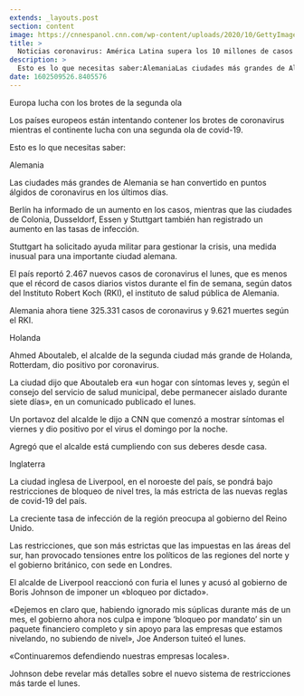 ```yaml
--- 
extends: _layouts.post 
section: content 
image: https://cnnespanol.cnn.com/wp-content/uploads/2020/10/GettyImages-1279235343.jpg?quality=100&strip=info 
title: > 
  Noticias coronavirus: América Latina supera los 10 millones de casos 
description: > 
  Esto es lo que necesitas saber:AlemaniaLas ciudades más grandes de Alemania se han convertido en puntos álgidos de coronavirus en los últimos días.Berlín ha informado de un aumento en los casos, mientras que las ciudades de Colonia, Dusseldorf, Essen y Stuttgart también han registrado un aumento en las tasas de infección.El país reportó 2.467 nuevos casos de coronavirus el lunes, que es menos que el récord de casos diarios vistos durante el fin de semana, según datos del Instituto Robert Koch (RKI), el instituto de salud pública de Alemania.Un portavoz del alcalde le dijo a CNN que comenzó a mostrar síntomas el viernes y dio positivo por el virus el domingo por la noche.Agregó que el alcalde está cumpliendo con sus deberes desde casa. 
date: 1602509526.8405576 
--- 
```

Europa lucha con los brotes de la segunda ola

Los países europeos están intentando contener los brotes de coronavirus mientras el continente lucha con una segunda ola de covid-19.

Esto es lo que necesitas saber:

Alemania

Las ciudades más grandes de Alemania se han convertido en puntos álgidos de coronavirus en los últimos días.

Berlín ha informado de un aumento en los casos, mientras que las ciudades de Colonia, Dusseldorf, Essen y Stuttgart también han registrado un aumento en las tasas de infección.

Stuttgart ha solicitado ayuda militar para gestionar la crisis, una medida inusual para una importante ciudad alemana.

El país reportó 2.467 nuevos casos de coronavirus el lunes, que es menos que el récord de casos diarios vistos durante el fin de semana, según datos del Instituto Robert Koch (RKI), el instituto de salud pública de Alemania.

Alemania ahora tiene 325.331 casos de coronavirus y 9.621 muertes según el RKI.

Holanda

Ahmed Aboutaleb, el alcalde de la segunda ciudad más grande de Holanda, Rotterdam, dio positivo por coronavirus.

La ciudad dijo que Aboutaleb era «un hogar con síntomas leves y, según el consejo del servicio de salud municipal, debe permanecer aislado durante siete días», en un comunicado publicado el lunes.

Un portavoz del alcalde le dijo a CNN que comenzó a mostrar síntomas el viernes y dio positivo por el virus el domingo por la noche.

Agregó que el alcalde está cumpliendo con sus deberes desde casa.

Inglaterra

La ciudad inglesa de Liverpool, en el noroeste del país, se pondrá bajo restricciones de bloqueo de nivel tres, la más estricta de las nuevas reglas de covid-19 del país.

La creciente tasa de infección de la región preocupa al gobierno del Reino Unido.

Las restricciones, que son más estrictas que las impuestas en las áreas del sur, han provocado tensiones entre los políticos de las regiones del norte y el gobierno británico, con sede en Londres.

El alcalde de Liverpool reaccionó con furia el lunes y acusó al gobierno de Boris Johnson de imponer un «bloqueo por dictado».

«Dejemos en claro que, habiendo ignorado mis súplicas durante más de un mes, el gobierno ahora nos culpa e impone ‘bloqueo por mandato’ sin un paquete financiero completo y sin apoyo para las empresas que estamos nivelando, no subiendo de nivel», Joe Anderson tuiteó el lunes.

«Continuaremos defendiendo nuestras empresas locales».

Johnson debe revelar más detalles sobre el nuevo sistema de restricciones más tarde el lunes.